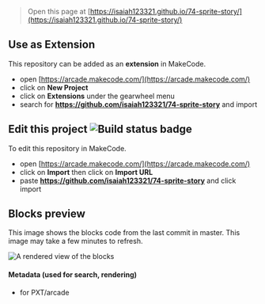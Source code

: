  


> Open this page at [https://isaiah123321.github.io/74-sprite-story/](https://isaiah123321.github.io/74-sprite-story/)

## Use as Extension

This repository can be added as an **extension** in MakeCode.

* open [https://arcade.makecode.com/](https://arcade.makecode.com/)
* click on **New Project**
* click on **Extensions** under the gearwheel menu
* search for **https://github.com/isaiah123321/74-sprite-story** and import

## Edit this project ![Build status badge](https://github.com/isaiah123321/74-sprite-story/workflows/MakeCode/badge.svg)

To edit this repository in MakeCode.

* open [https://arcade.makecode.com/](https://arcade.makecode.com/)
* click on **Import** then click on **Import URL**
* paste **https://github.com/isaiah123321/74-sprite-story** and click import

## Blocks preview

This image shows the blocks code from the last commit in master.
This image may take a few minutes to refresh.

![A rendered view of the blocks](https://github.com/isaiah123321/74-sprite-story/raw/master/.github/makecode/blocks.png)

#### Metadata (used for search, rendering)

* for PXT/arcade
<script src="https://makecode.com/gh-pages-embed.js"></script><script>makeCodeRender("{{ site.makecode.home_url }}", "{{ site.github.owner_name }}/{{ site.github.repository_name }}");</script>
